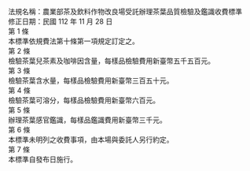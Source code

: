 法規名稱：農業部茶及飲料作物改良場受託辦理茶葉品質檢驗及鑑識收費標準  
修正日期：民國 112 年 11 月 28 日  
第 1 條  
本標準依規費法第十條第一項規定訂定之。  
第 2 條  
檢驗茶葉兒茶素及咖啡因含量，每樣品檢驗費用新臺幣五千五百元。  
第 3 條  
檢驗茶葉含水量，每樣品檢驗費用新臺幣三百五十元。  
第 4 條  
檢驗茶葉可溶分，每樣品檢驗費用新臺幣六百元。  
第 5 條  
辦理茶葉感官鑑識，每樣品鑑識費用新臺幣三千元。  
第 6 條  
本標準未明列之收費事項，由本場與委託人另行約定。  
第 7 條  
本標準自發布日施行。  


